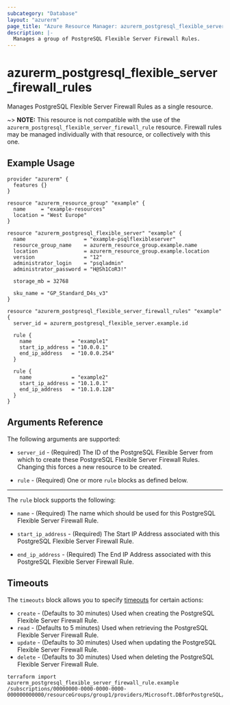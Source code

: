 ```yaml
---
subcategory: "Database"
layout: "azurerm"
page_title: "Azure Resource Manager: azurerm_postgresql_flexible_server_firewall_rules"
description: |-
  Manages a group of PostgreSQL Flexible Server Firewall Rules.
---
```


# azurerm_postgresql_flexible_server_firewall_rules

Manages PostgreSQL Flexible Server Firewall Rules as a single resource.

~> **NOTE:** This resource is not compatible with the use of the `azurerm_postgresql_flexible_server_firewall_rule` resource. Firewall rules may be managed individually with that resource, or collectively with this one.

## Example Usage

```hcl
provider "azurerm" {
  features {}
}

resource "azurerm_resource_group" "example" {
  name     = "example-resources"
  location = "West Europe"
}

resource "azurerm_postgresql_flexible_server" "example" {
  name                   = "example-psqlflexibleserver"
  resource_group_name    = azurerm_resource_group.example.name
  location               = azurerm_resource_group.example.location
  version                = "12"
  administrator_login    = "psqladmin"
  administrator_password = "H@Sh1CoR3!"

  storage_mb = 32768

  sku_name = "GP_Standard_D4s_v3"
}

resource "azurerm_postgresql_flexible_server_firewall_rules" "example" {
  server_id = azurerm_postgresql_flexible_server.example.id

  rule {
    name             = "example1"
    start_ip_address = "10.0.0.1"
    end_ip_address   = "10.0.0.254"
  }

  rule {
    name             = "example2"
    start_ip_address = "10.1.0.1"
    end_ip_address   = "10.1.0.128"
  }
}
```

## Arguments Reference

The following arguments are supported:

* `server_id` - (Required) The ID of the PostgreSQL Flexible Server from which to create these PostgreSQL Flexible Server Firewall Rules. Changing this forces a new resource to be created.

* `rule` - (Required) One or more `rule` blocks as defined below.

---

The `rule` block supports the following:

* `name` - (Required) The name which should be used for this PostgreSQL Flexible Server Firewall Rule.

* `start_ip_address` - (Required) The Start IP Address associated with this PostgreSQL Flexible Server Firewall Rule.

* `end_ip_address` - (Required) The End IP Address associated with this PostgreSQL Flexible Server Firewall Rule.

## Timeouts

The `timeouts` block allows you to specify [timeouts](https://www.terraform.io/language/resources/syntax#operation-timeouts) for certain actions:

* `create` - (Defaults to 30 minutes) Used when creating the PostgreSQL Flexible Server Firewall Rule.
* `read` - (Defaults to 5 minutes) Used when retrieving the PostgreSQL Flexible Server Firewall Rule.
* `update` - (Defaults to 30 minutes) Used when updating the PostgreSQL Flexible Server Firewall Rule.
* `delete` - (Defaults to 30 minutes) Used when deleting the PostgreSQL Flexible Server Firewall Rule.

```shell
terraform import azurerm_postgresql_flexible_server_firewall_rule.example /subscriptions/00000000-0000-0000-0000-000000000000/resourceGroups/group1/providers/Microsoft.DBforPostgreSQL/flexibleServers/flexibleServer1
```
